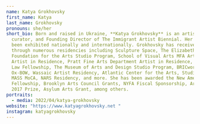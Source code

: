 ```yaml
---
name: Katya Grokhovsky
first_name: Katya
last_name: Grokhovsky
pronouns: she/her
short_bio: Born and raised in Ukraine, **Katya Grokhovsky** is an artist,
  curator, and Founding Director of The Immigrant Artist Biennial. Her work has
  been exhibited nationally and internationally. Grokhovsky has received support
  through numerous residencies including Sculpture Space, The Elizabeth
  Foundation for the Arts Studio Program, School of Visual Arts MFA Art Practice
  Artist in Residence, Pratt Fine Arts Department Artist in Residence, Art and
  Law Fellowship, The Museum of Arts and Design Studio Program, BRICworkspace,
  Ox-BOW, Wassaic Artist Residency, Atlantic Center for the Arts, Studios at
  MASS MoCA, NARS Residency, and more. She has been awarded the New American
  Fellowship, Brooklyn Arts Council Grants, NYFA Fiscal Sponsorship, ArtSlant
  2017 Prize, Asylum Arts Grant, among others.
portraits:
  - media: 2022/04/katya-grokhovsky
website: "https://www.katyagrokhovsky.net "
instagram: katyagrokhovsky
---
```


